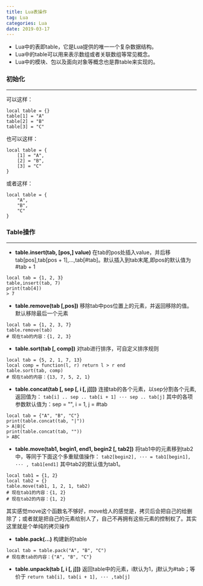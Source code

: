 ```yaml
---
title: Lua表操作
tag: Lua
categories: Lua
date: 2019-03-17
---
```


* Lua中的表即table，它是Lua提供的唯一一个复杂数据结构。
* Lua中的table可以用来表示数组或者关联数组等常见概念。
* Lua中的模块、包以及面向对象等概念也是靠table来实现的。

### 初始化
---
可以这样：
```
local table = {}
table[1] = "A"
table[2] = "B"
table[3] = "C"
```
也可以这样：
```
local table = {
    [1] = "A",
    [2] = "B",
    [3] = "C"
}
```
或者这样：
```
local table = {
    "A",
    "B",
    "C"
}
```

### Table操作
---

* **table.insert(tab, [pos,] value)**
在tab的pos处插入value，并后移tab[pos],tab[pos + 1],...,tab[#tab]。默认插入到tab末尾,即pos的默认值为#tab + 1
```
local tab = {1, 2, 3}
table,insert(tab, 7)
print(tab[4])
> 7
```

* **table.remove(tab [,pos])**
移除tab中pos位置上的元素，并返回移除的值。默认移除最后一个元素
```
local tab = {1, 2, 3, 7}
table.remove(tab)
# 现在tab的内容：{1, 2, 3} 
```

* **table.sort(tab [, comp])**
对tab进行排序，可自定义排序规则
```
local tab = {5, 2, 1, 7, 13}
local comp = function(l, r) return l > r end
table.sort(tab, comp)
# 现在tab的内容：{13, 7, 5, 2, 1}
```

* **table.concat(tab [, sep [, i [, j]]])**
连接tab的各个元素，以sep分割各个元素,返回值为：
`tab[i] .. sep .. tab[i + 1] ··· sep .. tab[j]`
其中的各项参数默认值为：sep = "", i = 1, j = #tab
```
local tab = {"A", "B", "C"}
print(table.concat(tab, "|"))
> A|B|C
print(table.concat(tab, ""))
> ABC
```

* **table.move(tab1, begin1, end1, begin2 [, tab2])**
将tab1中的元素移到tab2中，等同于下面这个多重赋值操作：
`tab2[begin2], ··· = tab1[begin1], ··· , tab1[end1]`
其中tab2的默认值为tab1。
```
local tab1 = {1, 2}
local tab2 = {}
table.move(tab1, 1, 2, 1, tab2)
# 现在tab1的内容：{1, 2}
# 现在tab2的内容：{1, 2}
```
其实感觉move这个函数名不够好，move给人的感觉是，拷贝后会把自己的给删除了；或者就是把自己的元素给别人了，自己不再拥有这些元素的控制权了。其实这里就是个单纯的拷贝操作

* **table.pack(...)**
构建新的table
```
local tab = table.pack("A", "B", "C")
# 现在表tab的内容：{"A", "B", "C"}
```

* **table.unpack(tab [, i [, j]])**
返回table中的元素，i默认为1，j默认为#tab；等价于
`return tab[i], tab[i + 1], ··· ,tab[j]`
